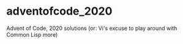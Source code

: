 # adventofcode_2020
Advent of Code, 2020 solutions (or: Vi's excuse to play around with Common Lisp more)

